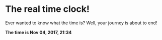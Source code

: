 # The real time clock!

Ever wanted to know what the time is? Well, your journey is about to end!

**The time is Nov 04, 2017, 21:34**